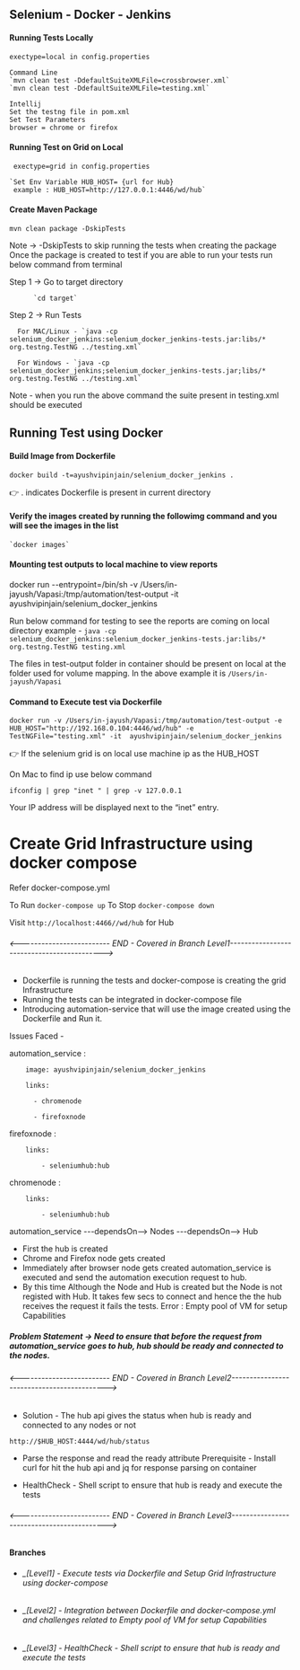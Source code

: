 
## Selenium - Docker - Jenkins

#### Running Tests Locally

    exectype=local in config.properties
    
    Command Line
    `mvn clean test -DdefaultSuiteXMLFile=crossbrowser.xml`
    `mvn clean test -DdefaultSuiteXMLFile=testing.xml`

    Intellij
    Set the testng file in pom.xml
    Set Test Parameters 
    browser = chrome or firefox
    
#### Running Test on Grid on Local
     exectype=grid in config.properties
     
    `Set Env Variable HUB_HOST= {url for Hub}
     example : HUB_HOST=http://127.0.0.1:4446/wd/hub`
    
#### Create Maven Package 
   `mvn clean package -DskipTests`
   
Note -> -DskipTests to skip running the tests when creating the package
Once the package is created to test if you are able to run your tests run below command from terminal

Step 1 -> Go to target directory

          `cd target`
Step 2 -> Run Tests

      For MAC/Linux - `java -cp selenium_docker_jenkins:selenium_docker_jenkins-tests.jar:libs/* org.testng.TestNG ../testing.xml`
      
      For Windows - `java -cp selenium_docker_jenkins;selenium_docker_jenkins-tests.jar;libs/* org.testng.TestNG ../testing.xml`

Note - when you run the above command the suite present in testing.xml should be executed 

## Running Test using Docker 

#### Build Image from Dockerfile
  `docker build -t=ayushvipinjain/selenium_docker_jenkins .`

:point_right: . indicates Dockerfile is present in current directory

#### Verify the images created by running the followimg command and you will see the images in the list
    `docker images`
    
####  Mounting test outputs to local machine to view reports 
docker run --entrypoint=/bin/sh -v /Users/in-jayush/Vapasi:/tmp/automation/test-output -it ayushvipinjain/selenium_docker_jenkins

Run below command for testing to see the reports are coming on local directory
example - `java -cp selenium_docker_jenkins:selenium_docker_jenkins-tests.jar:libs/* org.testng.TestNG testing.xml`

The files in test-output folder in container should be present on local at the folder used for volume mapping.
In the above example it is `/Users/in-jayush/Vapasi`

#### Command to Execute test via Dockerfile

``docker run -v /Users/in-jayush/Vapasi:/tmp/automation/test-output -e HUB_HOST="http://192.168.0.104:4446/wd/hub" -e TestNGFile="testing.xml" -it  ayushvipinjain/selenium_docker_jenkins``   

:point_right: If the selenium grid is on local use machine ip as the HUB_HOST

On Mac to find ip use below command

`ifconfig | grep "inet " | grep -v 127.0.0.1`

Your IP address will be displayed next to the “inet” entry.

# Create Grid Infrastructure using docker compose

 Refer docker-compose.yml

To Run `docker-compose up`
To Stop `docker-compose down`

Visit  `http://localhost:4466//wd/hub` for Hub

###### <------------------------- END - Covered in Branch Level1------------------------------------------->

* Dockerfile is running the tests and docker-compose is creating the grid Infrastructure
* Running the tests can be integrated in docker-compose file
* Introducing automation-service that will use the image created using the Dockerfile and Run it.


Issues Faced -  

automation_service :

        image: ayushvipinjain/selenium_docker_jenkins
        
        links:
        
          - chromenode

          - firefoxnode
          

firefoxnode :

        links:
        
            - seleniumhub:hub
 
 chromenode :
 
        links:
        
            - seleniumhub:hub


automation_service ---dependsOn--> Nodes ---dependsOn--> Hub


* First the hub is created
* Chrome and Firefox node gets created
* Immediately after browser node gets created automation_service is executed and send the automation execution request to hub.
* By this time Although the Node and Hub is created but the Node is not registed with Hub. It takes few secs to connect and hence the the hub receives the request it fails the tests.
Error : Empty pool of VM for setup Capabilities
##### Problem Statement -> Need to ensure that before the request from automation_service goes to hub, hub should be ready and connected to the nodes.

###### <------------------------- END - Covered in Branch Level2------------------------------------------->

* Solution - The hub api gives the status when hub is ready and connected to any nodes or not
 
 `http://$HUB_HOST:4444/wd/hub/status`
* Parse the response and read the ready attribute
Prerequisite - Install curl for hit the hub api and jq for response parsing on container

* HealthCheck - Shell script to ensure that hub is ready and execute the tests


###### <------------------------- END - Covered in Branch Level3------------------------------------------->


#### Branches
* ###### _[Level1] - Execute tests via Dockerfile and Setup Grid Infrastructure using docker-compose
* ###### _[Level2] - Integration between Dockerfile and docker-compose.yml and challenges related to Empty pool of VM for setup Capabilities
* ###### _[Level3] - HealthCheck - Shell script to ensure that hub is ready and execute the tests
